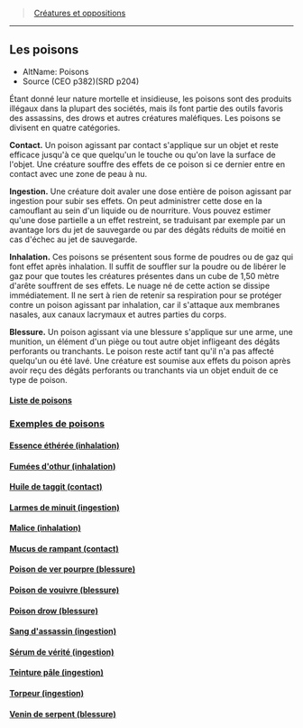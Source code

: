 ﻿>  [Créatures et oppositions](index.md)

---


## Les poisons

- AltName: Poisons
- Source (CEO p382)(SRD p204)

Étant donné leur nature mortelle et insidieuse, les poisons sont des produits illégaux dans la plupart des sociétés, mais ils font partie des outils favoris des assassins, des drows et autres créatures maléfiques. Les poisons se divisent en quatre catégories.

**Contact.** Un poison agissant par contact s'applique sur un objet et reste efficace jusqu'à ce que quelqu'un le touche ou qu'on lave la surface de l'objet. Une créature souffre des effets de ce poison si ce dernier entre en contact avec une zone de peau à nu.

**Ingestion.** Une créature doit avaler une dose entière de poison agissant par ingestion pour subir ses effets. On peut administrer cette dose en la camouflant au sein d'un liquide ou de nourriture. Vous pouvez estimer qu'une dose partielle a un effet restreint, se traduisant par exemple par un avantage lors du jet de sauvegarde ou par des dégâts réduits de moitié en cas d'échec au jet de sauvegarde.

**Inhalation.** Ces poisons se présentent sous forme de poudres ou de gaz qui font effet après inhalation. Il suffit de souffler sur la poudre ou de libérer le gaz pour que toutes les créatures présentes dans un cube de 1,50 mètre d'arête souffrent de ses effets. Le nuage né de cette action se dissipe immédiatement. Il ne sert à rien de retenir sa respiration pour se protéger contre un poison agissant par inhalation, car il s'attaque aux membranes nasales, aux canaux lacrymaux et autres parties du corps.

**Blessure.** Un poison agissant via une blessure s'applique sur une arme, une munition, un élément d'un piège ou tout autre objet infligeant des dégâts perforants ou tranchants. Le poison reste actif tant qu'il n'a pas affecté quelqu'un ou été lavé. Une créature est soumise aux effets du poison après avoir reçu des dégâts perforants ou tranchants via un objet enduit de ce type de poison.



#### [Liste de poisons](hd_poisons_liste_de_poisons.md)



### [Exemples de poisons](hd_poisons_exemples_de_poisons.md)



#### [Essence éthérée (inhalation)](hd_poisons_essence_etheree_inhalation.md)



#### [Fumées d'othur (inhalation)](hd_poisons_fumees_dothur_inhalation.md)



#### [Huile de taggit (contact)](hd_poisons_huile_de_taggit_contact.md)



#### [Larmes de minuit (ingestion)](hd_poisons_larmes_de_minuit_ingestion.md)



#### [Malice (inhalation)](hd_poisons_malice_inhalation.md)



#### [Mucus de rampant (contact)](hd_poisons_mucus_de_rampant_contact.md)



#### [Poison de ver pourpre (blessure)](hd_poisons_poison_de_ver_pourpre_blessure.md)



#### [Poison de vouivre (blessure)](hd_poisons_poison_de_vouivre_blessure.md)



#### [Poison drow (blessure)](hd_poisons_poison_drow_blessure.md)



#### [Sang d'assassin (ingestion)](hd_poisons_sang_dassassin_ingestion.md)



#### [Sérum de vérité (ingestion)](hd_poisons_serum_de_verite_ingestion.md)



#### [Teinture pâle (ingestion)](hd_poisons_teinture_pale_ingestion.md)



#### [Torpeur (ingestion)](hd_poisons_torpeur_ingestion.md)



#### [Venin de serpent (blessure)](hd_poisons_venin_de_serpent_blessure.md)

